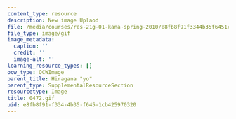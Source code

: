 ```yaml
---
content_type: resource
description: New image Uplaod
file: /media/courses/res-21g-01-kana-spring-2010/e8fb8f91f3344b35f6451cb425970320_0472.gif
file_type: image/gif
image_metadata:
  caption: ''
  credit: ''
  image-alt: ''
learning_resource_types: []
ocw_type: OCWImage
parent_title: Hiragana "yo"
parent_type: SupplementalResourceSection
resourcetype: Image
title: 0472.gif
uid: e8fb8f91-f334-4b35-f645-1cb425970320
---
```

